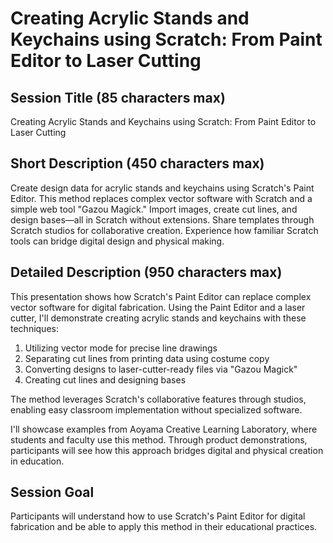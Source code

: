 # Creating Acrylic Stands and Keychains using Scratch: From Paint Editor to Laser Cutting

## Session Title (85 characters max)

Creating Acrylic Stands and Keychains using Scratch: From Paint Editor to Laser Cutting

## Short Description (450 characters max)

Create design data for acrylic stands and keychains using Scratch's Paint Editor. This method replaces complex vector software with Scratch and a simple web tool "Gazou Magick." Import images, create cut lines, and design bases—all in Scratch without extensions. Share templates through Scratch studios for collaborative creation. Experience how familiar Scratch tools can bridge digital design and physical making.

## Detailed Description (950 characters max)

This presentation shows how Scratch's Paint Editor can replace complex vector software for digital fabrication. Using the Paint Editor and a laser cutter, I'll demonstrate creating acrylic stands and keychains with these techniques:

1. Utilizing vector mode for precise line drawings
2. Separating cut lines from printing data using costume copy
3. Converting designs to laser-cutter-ready files via "Gazou Magick"
4. Creating cut lines and designing bases

The method leverages Scratch's collaborative features through studios, enabling easy classroom implementation without specialized software.

I'll showcase examples from Aoyama Creative Learning Laboratory, where students and faculty use this method. Through product demonstrations, participants will see how this approach bridges digital and physical creation in education.

## Session Goal

Participants will understand how to use Scratch's Paint Editor for digital fabrication and be able to apply this method in their educational practices.
